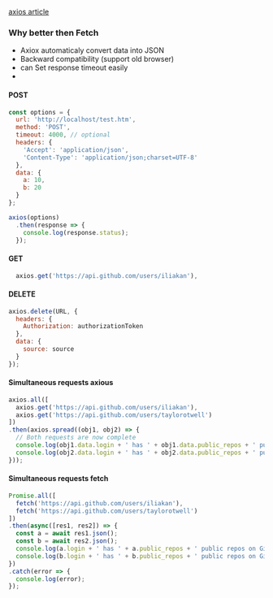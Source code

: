 [axios article](https://blog.logrocket.com/axios-or-fetch-api/)

### Why better then Fetch
* Axiox automaticaly convert data into JSON
* Backward compatibility (support old browser)
* can Set response timeout easily
* 

#### POST
```js
const options = {
  url: 'http://localhost/test.htm',
  method: 'POST',
  timeout: 4000, // optional   
  headers: {
    'Accept': 'application/json',
    'Content-Type': 'application/json;charset=UTF-8'
  },
  data: {
    a: 10,
    b: 20
  }
};

axios(options)
  .then(response => {
    console.log(response.status);
  });
```

#### GET
```js
  axios.get('https://api.github.com/users/iliakan'), 
```

#### DELETE
```js
axios.delete(URL, {
  headers: {
    Authorization: authorizationToken
  },
  data: {
    source: source
  }
});
```

#### Simultaneous requests axious
```js
axios.all([
  axios.get('https://api.github.com/users/iliakan'), 
  axios.get('https://api.github.com/users/taylorotwell')
])
.then(axios.spread((obj1, obj2) => {
  // Both requests are now complete
  console.log(obj1.data.login + ' has ' + obj1.data.public_repos + ' public repos on GitHub');
  console.log(obj2.data.login + ' has ' + obj2.data.public_repos + ' public repos on GitHub');
}));
```

#### Simultaneous requests fetch
```js
Promise.all([
  fetch('https://api.github.com/users/iliakan'),
  fetch('https://api.github.com/users/taylorotwell')
])
.then(async([res1, res2]) => {
  const a = await res1.json();
  const b = await res2.json();
  console.log(a.login + ' has ' + a.public_repos + ' public repos on GitHub');
  console.log(b.login + ' has ' + b.public_repos + ' public repos on GitHub');
})
.catch(error => {
  console.log(error);
});
```